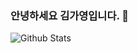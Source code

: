 ### 안녕하세요 김가영입니다. 👋

![Github Stats](https://github-readme-stats.vercel.app/api?UhDgayeong=biud436&show_icons=true)
<!--
**UhDgayeong/UhDgayeong** is a ✨ _special_ ✨ repository because its `README.md` (this file) appears on your GitHub profile.

Here are some ideas to get you started:

- 🔭 I’m currently working on ...
- 🌱 I’m currently learning ...
- 👯 I’m looking to collaborate on ...
- 🤔 I’m looking for help with ...
- 💬 Ask me about ...
- 📫 How to reach me: ...
- 😄 Pronouns: ...
- ⚡ Fun fact: ...
-->
